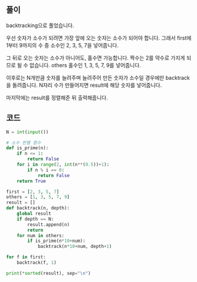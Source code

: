 ## 풀이

backtracking으로 풀었습니다.

우선 숫자가 소수가 되려면 가장 앞에 오는 숫자는 소수가 되어야 합니다. 그래서 first에 1부터 9까지의 수 중 소수인 2, 3, 5, 7을 넣어줍니다.  

그 뒤로 오는 숫자는 소수가 아니어도, 홀수면 가능합니다. 짝수는 2를 약수로 가지게 되므로 될 수 없습니다. others 홀수인 1, 3, 5, 7, 9를 넣어줍니다.  

이후로는 N개만큼 숫자를 늘려주며 늘려주어 만든 숫자가 소수일 경우에만 backtrack을 돌려줍니다. N자리 수가 만들어지면 result에 해당 숫자를 넣어줍니다.  

마지막에는 result를 정렬해준 뒤 출력해줍니다.  

## 코드

```python
N = int(input())

# 소수 판별 함수
def is_prime(n):
    if n <= 1:
        return False
    for i in range(2, int(n**(0.5))+1):
        if n % i == 0:
            return False
    return True

first = [2, 3, 5, 7]
others = [1, 3, 5, 7, 9]
result = []
def backtrack(n, depth):
    global result
    if depth == N:
        result.append(n)
        return
    for num in others:
        if is_prime(n*10+num):
            backtrack(n*10+num, depth+1)

for f in first:
    backtrack(f, 1)

print(*sorted(result), sep="\n")
```
